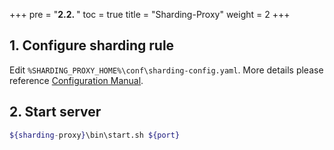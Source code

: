 +++
pre = "<b>2.2. </b>"
toc = true
title = "Sharding-Proxy"
weight = 2
+++

## 1. Configure sharding rule

Edit `%SHARDING_PROXY_HOME%\conf\sharding-config.yaml`. More details please reference [Configuration Manual](/en/manual/sharding-proxy/configuration/). 

## 2. Start server

```sh
${sharding-proxy}\bin\start.sh ${port}
```

